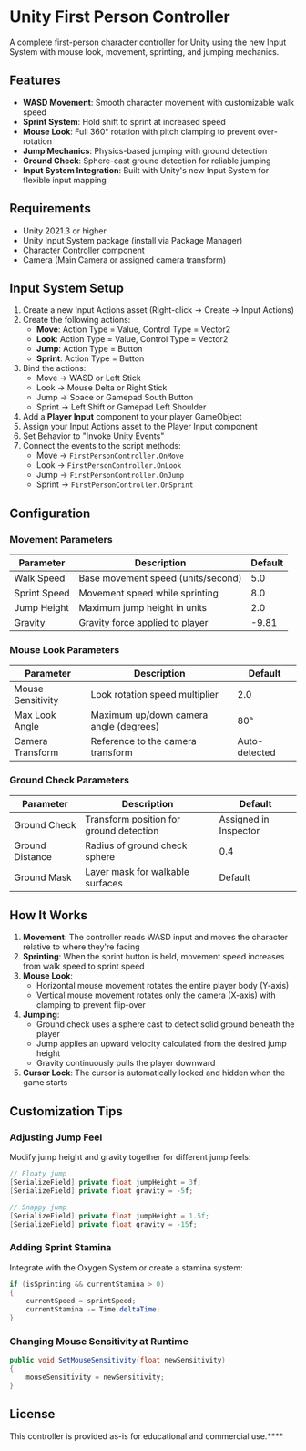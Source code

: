 # Unity First Person Controller
A complete first-person character controller for Unity using the new Input System with mouse look, movement, sprinting, and jumping mechanics.

## Features
- **WASD Movement**: Smooth character movement with customizable walk speed
- **Sprint System**: Hold shift to sprint at increased speed
- **Mouse Look**: Full 360° rotation with pitch clamping to prevent over-rotation
- **Jump Mechanics**: Physics-based jumping with ground detection
- **Ground Check**: Sphere-cast ground detection for reliable jumping
- **Input System Integration**: Built with Unity's new Input System for flexible input mapping

## Requirements
- Unity 2021.3 or higher
- Unity Input System package (install via Package Manager)
- Character Controller component
- Camera (Main Camera or assigned camera transform)

## Input System Setup
1. Create a new Input Actions asset (Right-click → Create → Input Actions)
2. Create the following actions:
   - **Move**: Action Type = Value, Control Type = Vector2
   - **Look**: Action Type = Value, Control Type = Vector2
   - **Jump**: Action Type = Button
   - **Sprint**: Action Type = Button
3. Bind the actions:
   - Move → WASD or Left Stick
   - Look → Mouse Delta or Right Stick
   - Jump → Space or Gamepad South Button
   - Sprint → Left Shift or Gamepad Left Shoulder
4. Add a **Player Input** component to your player GameObject
5. Assign your Input Actions asset to the Player Input component
6. Set Behavior to "Invoke Unity Events"
7. Connect the events to the script methods:
   - Move → `FirstPersonController.OnMove`
   - Look → `FirstPersonController.OnLook`
   - Jump → `FirstPersonController.OnJump`
   - Sprint → `FirstPersonController.OnSprint`

## Configuration

### Movement Parameters
| Parameter | Description | Default |
|-----------|-------------|---------|
| Walk Speed | Base movement speed (units/second) | 5.0 |
| Sprint Speed | Movement speed while sprinting | 8.0 |
| Jump Height | Maximum jump height in units | 2.0 |
| Gravity | Gravity force applied to player | -9.81 |

### Mouse Look Parameters
| Parameter | Description | Default |
|-----------|-------------|---------|
| Mouse Sensitivity | Look rotation speed multiplier | 2.0 |
| Max Look Angle | Maximum up/down camera angle (degrees) | 80° |
| Camera Transform | Reference to the camera transform | Auto-detected |

### Ground Check Parameters
| Parameter | Description | Default |
|-----------|-------------|---------|
| Ground Check | Transform position for ground detection | Assigned in Inspector |
| Ground Distance | Radius of ground check sphere | 0.4 |
| Ground Mask | Layer mask for walkable surfaces | Default |

## How It Works

1. **Movement**: The controller reads WASD input and moves the character relative to where they're facing
2. **Sprinting**: When the sprint button is held, movement speed increases from walk speed to sprint speed
3. **Mouse Look**: 
   - Horizontal mouse movement rotates the entire player body (Y-axis)
   - Vertical mouse movement rotates only the camera (X-axis) with clamping to prevent flip-over
4. **Jumping**: 
   - Ground check uses a sphere cast to detect solid ground beneath the player
   - Jump applies an upward velocity calculated from the desired jump height
   - Gravity continuously pulls the player downward
5. **Cursor Lock**: The cursor is automatically locked and hidden when the game starts

## Customization Tips

### Adjusting Jump Feel
Modify jump height and gravity together for different jump feels:
```csharp
// Floaty jump
[SerializeField] private float jumpHeight = 3f;
[SerializeField] private float gravity = -5f;

// Snappy jump
[SerializeField] private float jumpHeight = 1.5f;
[SerializeField] private float gravity = -15f;
```

### Adding Sprint Stamina
Integrate with the Oxygen System or create a stamina system:
```csharp
if (isSprinting && currentStamina > 0)
{
    currentSpeed = sprintSpeed;
    currentStamina -= Time.deltaTime;
}
```

### Changing Mouse Sensitivity at Runtime
```csharp
public void SetMouseSensitivity(float newSensitivity)
{
    mouseSensitivity = newSensitivity;
}
```

## License
This controller is provided as-is for educational and commercial use.****
